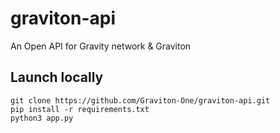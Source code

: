 # graviton-api
An Open API for Gravity network &amp; Graviton

## Launch locally
```
git clone https://github.com/Graviton-One/graviton-api.git
pip install -r requirements.txt
python3 app.py
```
